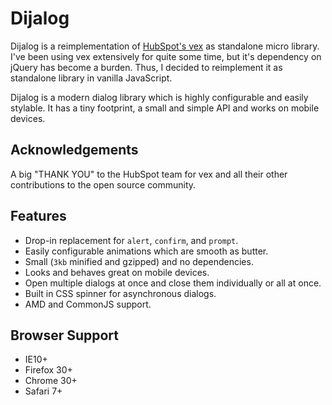 # Dijalog

Dijalog is a reimplementation of [HubSpot's vex](https://github.com/HubSpot/vex) as standalone micro library. I've been using vex extensively for quite some time, but it's dependency on jQuery has become a burden. Thus, I decided to reimplement it as standalone library in vanilla JavaScript.

Dijalog is a modern dialog library which is highly configurable and easily stylable. It has a tiny footprint, a small and simple API and works on mobile devices.

## Acknowledgements

A big "THANK YOU" to the HubSpot team for vex and all their other contributions to the open source community.

## Features

- Drop-in replacement for `alert`, `confirm`, and `prompt`.
- Easily configurable animations which are smooth as butter.
- Small (`3kb` minified and gzipped) and no dependencies.
- Looks and behaves great on mobile devices.
- Open multiple dialogs at once and close them individually or all at once.
- Built in CSS spinner for asynchronous dialogs.
- AMD and CommonJS support.

## Browser Support

- IE10+
- Firefox 30+
- Chrome 30+
- Safari 7+
